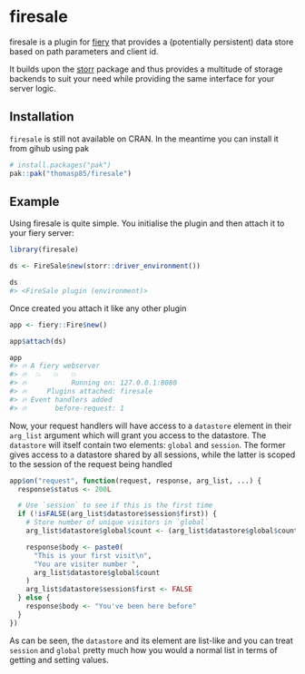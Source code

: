 
<!-- README.md is generated from README.Rmd. Please edit that file -->

# firesale

<!-- badges: start -->

<!-- badges: end -->

firesale is a plugin for [fiery](http://fiery.data-imaginist.com/) that
provides a (potentially persistent) data store based on path parameters
and client id.

It builds upon the [storr](https://richfitz.github.io/storr) package and
thus provides a multitude of storage backends to suit your need while
providing the same interface for your server logic.

## Installation

`firesale` is still not available on CRAN. In the meantime you can
install it from gihub using pak

``` r
# install.packages("pak")
pak::pak("thomasp85/firesale")
```

## Example

Using firesale is quite simple. You initialise the plugin and then
attach it to your fiery server:

``` r
library(firesale)

ds <- FireSale$new(storr::driver_environment())

ds
#> <FireSale plugin (environment)>
```

Once created you attach it like any other plugin

``` r
app <- fiery::Fire$new()

app$attach(ds)

app
#> 🔥 A fiery webserver
#> 🔥  💥   💥   💥
#> 🔥           Running on: 127.0.0.1:8080
#> 🔥     Plugins attached: firesale
#> 🔥 Event handlers added
#> 🔥       before-request: 1
```

Now, your request handlers will have access to a `datastore` element in
their `arg_list` argument which will grant you access to the datastore.
The `datastore` will itself contain two elements: `global` and
`session`. The former gives access to a datastore shared by all
sessions, while the latter is scoped to the session of the request being
handled

``` r
app$on("request", function(request, response, arg_list, ...) {
  response$status <- 200L

  # Use `session` to see if this is the first time
  if (!isFALSE(arg_list$datastore$session$first)) {
    # Store number of unique visitors in `global`
    arg_list$datastore$global$count <- (arg_list$datastore$global$count %||% 0) + 1

    response$body <- paste0(
      "This is your first visit\n",
      "You are visiter number ",
      arg_list$datastore$global$count
    )
    arg_list$datastore$session$first <- FALSE
  } else {
    response$body <- "You've been here before"
  }
})
```

As can be seen, the `datastore` and its element are list-like and you
can treat `session` and `global` pretty much how you would a normal list
in terms of getting and setting values.
